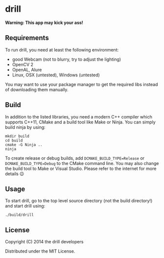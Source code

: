 # drill

**Warning: This app may kick your ass!**

## Requirements
To run drill, you need at least the following environment:

* good Webcam (not to blurry, try to adjust the lighting)
* OpenCV 2
* OpenAL, Alure
* Linux, OSX (untested), Windows (untested)

You may want to use your package manager to get the required libs instead of downloading them manually.

## Build
In addition to the listed libraries, you need a modern C++ compiler which supports C++11, CMake and a build tool like Make or Ninja. You can simply build ninja by using:

    mkdir build
    cd build
    cmake -G Ninja ..
    ninja

To create release or debug builds, add `DCMAKE_BUILD_TYPE=Release` or `DCMAKE_BUILD_TYPE=Debug` to the CMake command line. You may also change the build tool to Make or Visual Studio. Please refer to the internet for more details :wink:

## Usage
To start drill, go to the top level source directory (not the build directory!) and start drill using:

    ./build/drill

## License

Copyright (C) 2014 the drill developers

Distributed under the MIT License.

